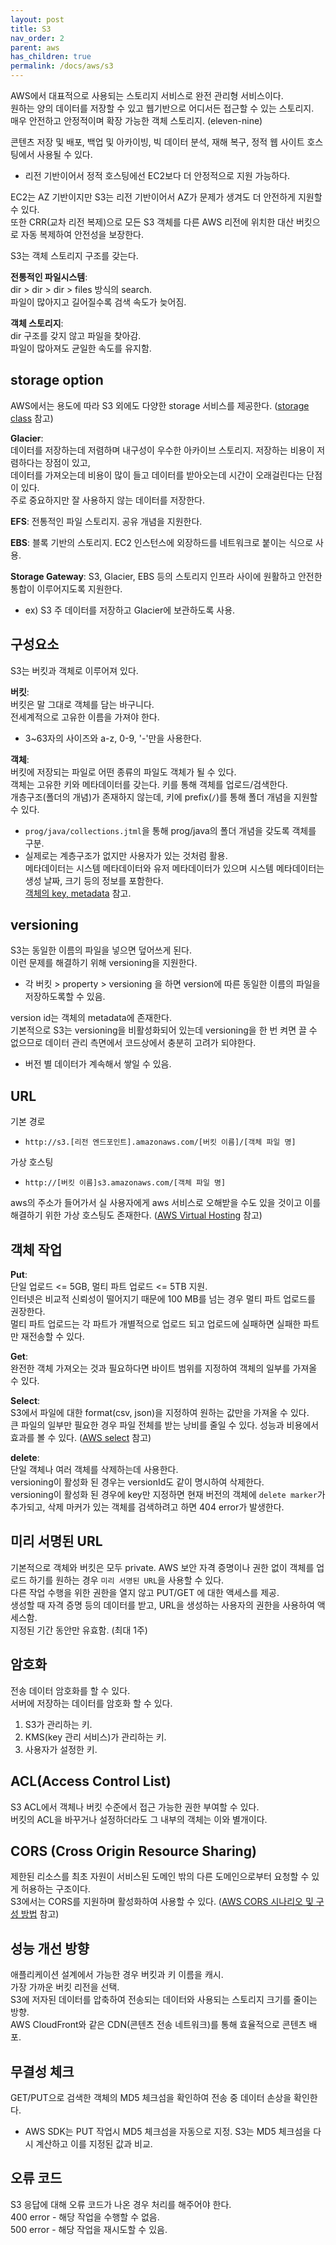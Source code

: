 ```yaml
---
layout: post
title: S3
nav_order: 2
parent: aws
has_children: true
permalink: /docs/aws/s3
---
```


AWS에서 대표적으로 사용되는 스토리지 서비스로 완전 관리형 서비스이다.  
원하는 양의 데이터를 저장할 수 있고 웹기반으로 어디서든 접근할 수 있는 스토리지.  
매우 안전하고 안정적이며 확장 가능한 객체 스토리지. (eleven-nine)  

콘텐츠 저장 및 배포, 백업 및 아카이빙, 빅 데이터 분석, 재해 복구, 정적 웹 사이트 호스팅에서 사용될 수 있다.
- 리전 기반이어서 정적 호스팅에선 EC2보다 더 안정적으로 지원 가능하다.

EC2는 AZ 기반이지만 S3는 리전 기반이어서 AZ가 문제가 생겨도 더 안전하게 지원할 수 있다.  
또한 CRR(교차 리전 복제)으로 모든 S3 객체를 다른 AWS 리전에 위치한 대산 버킷으로 자동 복제하여 안전성을 보장한다.  

S3는 객체 스토리지 구조를 갖는다.  

**전통적인 파일시스템**:  
dir > dir > dir > files  방식의 search.  
파일이 많아지고 길어질수록 검색 속도가 늦어짐.  

**객체 스토리지**:  
dir 구조를 갖지 않고 파일을 찾아감.  
파일이 많아져도 균일한 속도를 유지함.

## storage option
AWS에서는 용도에 따라 S3 외에도 다양한 storage 서비스를 제공한다. ([storage class](https://aws.amazon.com/ko/s3/storage-classes/) 참고)  

**Glacier**:  
데이터를 저장하는데 저렴하며 내구성이 우수한 아카이브 스토리지.
저장하는 비용이 저렴하다는 장점이 있고,  
데이터를 가져오는데 비용이 많이 들고 데이터를 받아오는데 시간이 오래걸린다는 단점이 있다.  
주로 중요하지만 잘 사용하지 않는 데이터를 저장한다.

**EFS**: 전통적인 파일 스토리지. 공유 개념을 지원한다.  

**EBS**: 블록 기반의 스토리지. EC2 인스턴스에 외장하드를 네트워크로 붙이는 식으로 사용.

**Storage Gateway**: S3, Glacier, EBS 등의 스토리지 인프라 사이에 원활하고 안전한 통합이 이루어지도록 지원한다.
- ex) S3 주 데이터를 저장하고 Glacier에 보관하도록 사용.

## 구성요소
S3는 버킷과 객체로 이루어져 있다.  

**버킷**:    
버킷은 말 그대로 객체를 담는 바구니다.  
전세계적으로 고유한 이름을 가져야 한다.
- 3~63자의 사이즈와 a-z, 0-9, '-'만을 사용한다.  

**객체**:  
버킷에 저장되는 파일로 어떤 종류의 파일도 객체가 될 수 있다.  
객체는 고유한 키와 메타데이터를 갖는다.
키를 통해 객체를 업로드/검색한다.  
개층구조(폴더의 개념)가 존재하지 않는데, 키에 prefix(`/`)를 통해 폴더 개념을 지원할 수 있다.  
- `prog/java/collections.jtml`을 통해 prog/java의 폴더 개념을 갖도록 객체를 구분.  
- 실제로는 계층구조가 없지만 사용자가 있는 것처럼 활용.  
메타데이터는 시스템 메타데이터와 유저 메타데이터가 있으며 시스템 메타데이터는 생성 날짜, 크기 등의 정보를 포함한다.  
[객체의 key, metadata](https://docs.aws.amazon.com/AmazonS3/latest/dev/UsingMetadata.html) 참고.

## versioning
S3는 동일한 이름의 파일을 넣으면 덮어쓰게 된다.  
이런 문제를 해결하기 위해 versioning을 지원한다.
- 각 버킷 > property > versioning 을 하면 version에 따른 동일한 이름의 파일을 저장하도록할 수 있음.  

version id는 객체의 metadata에 존재한다.  
기본적으로 S3는 versioning을 비활성화되어 있는데 versioning을 한 번 켜면 끌 수 없으므로 데이터 관리 측면에서 코드상에서 충분히 고려가 되야한다.
- 버전 별 데이터가 계속해서 쌓일 수 있음.

## URL
기본 경로
- `http://s3.[리전 엔드포인트].amazonaws.com/[버킷 이름]/[객체 파일 명]`  

가상 호스팅 
- `http://[버킷 이름]s3.amazonaws.com/[객체 파일 명]`  

aws의 주소가 들어가서 실 사용자에게 aws 서비스로 오해받을 수도 있을 것이고 이를 해결하기 위한 가상 호스팅도 존재한다. ([AWS Virtual Hosting](https://docs.aws.amazon.com/AmazonS3/latest/dev/VirtualHosting.html) 참고)

## 객체 작업

**Put**:  
단일 업로드 <= 5GB, 멀티 파트 업로드 <= 5TB 지원.  
인터넷은 비교적 신뢰성이 떨어지기 때문에 100 MB를 넘는 경우 멀티 파트 업로드를 권장한다.  
멀티 파트 업로드는 각 파트가 개별적으로 업로드 되고 업로드에 실패하면 실패한 파트만 재전송할 수 있다.

**Get**:  
완전한 객체 가져오는 것과 필요하다면 바이트 범위를 지정하여 객체의 일부를 가져올 수 있다.

**Select**:  
S3에서 파일에 대한 format(csv, json)을 지정하여 원하는 값만을 가져올 수 있다.  
큰 파일의 일부만 필요한 경우 파일 전체를 받는 낭비를 줄일 수 있다. 성능과 비용에서 효과를 볼 수 있다. ([AWS select](https://aws.amazon.com/blogs/aws/s3-glacier-select/) 참고)

**delete**:  
단일 객체나 여러 객체를 삭제하는데 사용한다.  
versioning이 활성화 된 경우는 versionId도 같이 명시하여 삭제한다.  
versioning이 활성화 된 경우에 key만 지정하면 현재 버전의 객체에 `delete marker`가 추가되고, 삭제 마커가 있는 객체를 검색하려고 하면 404 error가 발생한다.

## 미리 서명된 URL
기본적으로 객체와 버킷은 모두 private. AWS 보안 자격 증명이나 권한 없이 객체를 업로드 하기를 원하는 경우 `미리 서명된 URL`을 사용할 수 있다.  
다른 작업 수행을 위한 권한을 열지 않고 PUT/GET 에 대한 액세스를 제공.  
생성할 때 자격 증명 등의 데이터를 받고, URL을 생성하는 사용자의 권한을 사용하여 액세스함.  
지정된 기간 동안만 유효함. (최대 1주)  

## 암호화
전송 데이터 암호화를 할 수 있다.  
서버에 저장하는 데이터를 암호화 할 수 있다.
1. S3가 관리하는 키.
2. KMS(key 관리 서비스)가 관리하는 키.
3. 사용자가 설정한 키.

## ACL(Access Control List)
S3 ACL에서 객체나 버킷 수준에서 접근 가능한 권한 부여할 수 있다.  
버킷의 ACL을 바꾸거나 설정하더라도 그 내부의 객체는 이와 별개이다.

## CORS (Cross Origin Resource Sharing)
제한된 리소스를 최초 자원이 서비스된 도메인 밖의 다른 도메인으로부터 요청할 수 있게 허용하는 구조이다.  
S3에서는 CORS를 지원하며 활성화하여 사용할 수 있다. ([AWS CORS 시나리오 및 구성 방법](https://docs.aws.amazon.com/ko_kr/AmazonS3/latest/dev/cors.html) 참고)  

## 성능 개선 방향
애플리케이션 설계에서 가능한 경우 버킷과 키 이름을 캐시.  
가장 가까운 버킷 리전을 선택.  
S3에 저자된 데이터를 압축하여 전송되는 데이터와 사용되는 스토리지 크기를 줄이는 방향.  
AWS CloudFront와 같은 CDN(콘텐츠 전송 네트워크)를 통해 효율적으로 콘텐츠 배포.  

<!-- 
이해 안되는 부분
## 불필요한 요청 방지
고정된 버킷의 존재를 확인하는 대신 NoSuchBucket 오류를 처리함.
객체를 업로드하기 전에 객체 메타 데이터를 설정함. 메타데이터를 업데이트할 때 복사 작업을 사용하지 않음.
-->

## 무결성 체크
GET/PUT으로 검색한 객체의 MD5 체크섬을 확인하여 전송 중 데이터 손상을 확인한다.  
- AWS SDK는 PUT 작업시 MD5 체크섬을 자동으로 지정. S3는 MD5 체크섬을 다시 계산하고 이를 지정된 값과 비교.

## 오류 코드
S3 응답에 대해 오류 코드가 나온 경우 처리를 해주어야 한다.  
400 error - 해당 작업을 수행할 수 없음.  
500 error - 해당 작업을 재시도할 수 있음.  